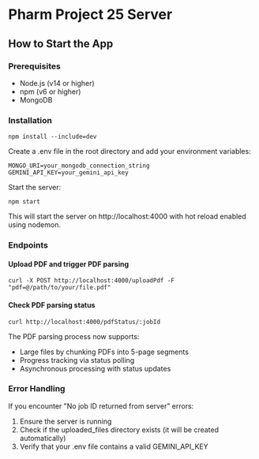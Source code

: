 # Pharm Project 25 Server

## How to Start the App

### Prerequisites

- Node.js (v14 or higher)
- npm (v6 or higher)
- MongoDB

### Installation
```
npm install --include=dev
```
Create a .env file in the root directory and add your environment variables:

```
MONGO_URI=your_mongodb_connection_string
GEMINI_API_KEY=your_gemini_api_key
```
Start the server:
```
npm start
```
This will start the server on http://localhost:4000 with hot reload enabled using nodemon.

### Endpoints

#### Upload PDF and trigger PDF parsing
```
curl -X POST http://localhost:4000/uploadPdf -F "pdf=@/path/to/your/file.pdf"
```

#### Check PDF parsing status
```
curl http://localhost:4000/pdfStatus/:jobId
```

The PDF parsing process now supports:
- Large files by chunking PDFs into 5-page segments
- Progress tracking via status polling
- Asynchronous processing with status updates

### Error Handling

If you encounter "No job ID returned from server" errors:
1. Ensure the server is running
2. Check if the uploaded_files directory exists (it will be created automatically)
3. Verify that your .env file contains a valid GEMINI_API_KEY